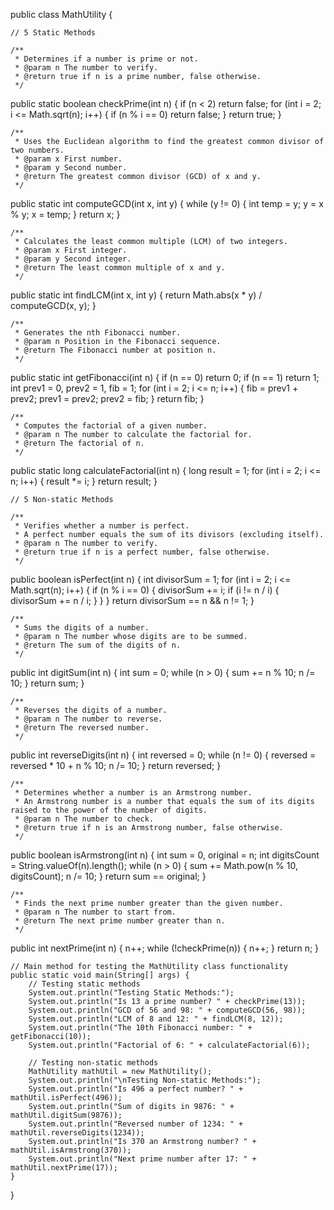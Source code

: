 
public class MathUtility {

    // 5 Static Methods

    /**
     * Determines if a number is prime or not.
     * @param n The number to verify.
     * @return true if n is a prime number, false otherwise.
     */
  public static boolean checkPrime(int n) {
        if (n < 2) return false;
        for (int i = 2; i <= Math.sqrt(n); i++) {
            if (n % i == 0) return false;
        }
        return true;
    }

    /**
     * Uses the Euclidean algorithm to find the greatest common divisor of two numbers.
     * @param x First number.
     * @param y Second number.
     * @return The greatest common divisor (GCD) of x and y.
     */
   public static int computeGCD(int x, int y) {
        while (y != 0) {
            int temp = y;
            y = x % y;
            x = temp;
        }
        return x;
    }

    /**
     * Calculates the least common multiple (LCM) of two integers.
     * @param x First integer.
     * @param y Second integer.
     * @return The least common multiple of x and y.
     */
   public static int findLCM(int x, int y) {
        return Math.abs(x * y) / computeGCD(x, y);
    }

    /**
     * Generates the nth Fibonacci number.
     * @param n Position in the Fibonacci sequence.
     * @return The Fibonacci number at position n.
     */
  public static int getFibonacci(int n) {
        if (n == 0) return 0;
        if (n == 1) return 1;
        int prev1 = 0, prev2 = 1, fib = 1;
        for (int i = 2; i <= n; i++) {
            fib = prev1 + prev2;
            prev1 = prev2;
            prev2 = fib;
        }
        return fib;
    }

    /**
     * Computes the factorial of a given number.
     * @param n The number to calculate the factorial for.
     * @return The factorial of n.
     */
  public static long calculateFactorial(int n) {
        long result = 1;
        for (int i = 2; i <= n; i++) {
            result *= i;
        }
        return result;
    }

    // 5 Non-static Methods

    /**
     * Verifies whether a number is perfect.
     * A perfect number equals the sum of its divisors (excluding itself).
     * @param n The number to verify.
     * @return true if n is a perfect number, false otherwise.
     */
  public boolean isPerfect(int n) {
        int divisorSum = 1;
        for (int i = 2; i <= Math.sqrt(n); i++) {
            if (n % i == 0) {
                divisorSum += i;
                if (i != n / i) {
                    divisorSum += n / i;
                }
            }
        }
        return divisorSum == n && n != 1;
    }

    /**
     * Sums the digits of a number.
     * @param n The number whose digits are to be summed.
     * @return The sum of the digits of n.
     */
  public int digitSum(int n) {
        int sum = 0;
        while (n > 0) {
            sum += n % 10;
            n /= 10;
        }
        return sum;
    }

    /**
     * Reverses the digits of a number.
     * @param n The number to reverse.
     * @return The reversed number.
     */
   public int reverseDigits(int n) {
        int reversed = 0;
        while (n != 0) {
            reversed = reversed * 10 + n % 10;
            n /= 10;
        }
        return reversed;
    }

    /**
     * Determines whether a number is an Armstrong number.
     * An Armstrong number is a number that equals the sum of its digits raised to the power of the number of digits.
     * @param n The number to check.
     * @return true if n is an Armstrong number, false otherwise.
     */
   public boolean isArmstrong(int n) {
        int sum = 0, original = n;
        int digitsCount = String.valueOf(n).length();
        while (n > 0) {
            sum += Math.pow(n % 10, digitsCount);
            n /= 10;
        }
        return sum == original;
    }

    /**
     * Finds the next prime number greater than the given number.
     * @param n The number to start from.
     * @return The next prime number greater than n.
     */
  public int nextPrime(int n) {
        n++;
        while (!checkPrime(n)) {
            n++;
        }
        return n;
    }

    // Main method for testing the MathUtility class functionality
    public static void main(String[] args) {
        // Testing static methods
        System.out.println("Testing Static Methods:");
        System.out.println("Is 13 a prime number? " + checkPrime(13));
        System.out.println("GCD of 56 and 98: " + computeGCD(56, 98));
        System.out.println("LCM of 8 and 12: " + findLCM(8, 12));
        System.out.println("The 10th Fibonacci number: " + getFibonacci(10));
        System.out.println("Factorial of 6: " + calculateFactorial(6));

        // Testing non-static methods
        MathUtility mathUtil = new MathUtility();
        System.out.println("\nTesting Non-static Methods:");
        System.out.println("Is 496 a perfect number? " + mathUtil.isPerfect(496));
        System.out.println("Sum of digits in 9876: " + mathUtil.digitSum(9876));
        System.out.println("Reversed number of 1234: " + mathUtil.reverseDigits(1234));
        System.out.println("Is 370 an Armstrong number? " + mathUtil.isArmstrong(370));
        System.out.println("Next prime number after 17: " + mathUtil.nextPrime(17));
    }
}
